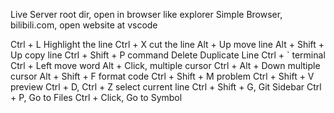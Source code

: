 Live Server root dir, open in browser like explorer
Simple Browser, bilibili.com, open website at vscode

Ctrl + L	Highlight the line
Ctrl + X	cut the line
Alt + Up	move line
Alt + Shift + Up	copy line
Ctrl + Shift + P	command
Delete Duplicate Line
Ctrl + `	terminal
Ctrl + Left 	move word
Alt + Click, multiple cursor
Ctrl + Alt + Down	multiple cursor
Alt + Shift + F	format code
Ctrl + Shift + M	problem
Ctrl + Shift + V	preview
Ctrl + D, Ctrl + Z	select current line
Ctrl + Shift + G, Git Sidebar
Ctrl + P, Go to Files
Ctrl + Click, Go to Symbol
